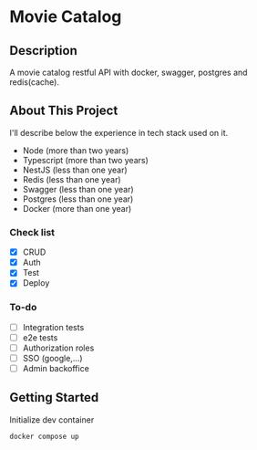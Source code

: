 # Movie Catalog

## Description

A movie catalog restful API with docker, swagger, postgres and redis(cache).

## About This Project

I'll describe below the experience in tech stack used on it.

- Node (more than two years)
- Typescript (more than two years)
- NestJS (less than one year)
- Redis (less than one year)
- Swagger (less than one year)
- Postgres (less than one year)
- Docker (more than one year)

### Check list

- [x] CRUD
- [x] Auth
- [x] Test
- [x] Deploy

### To-do

- [ ] Integration tests
- [ ] e2e tests
- [ ] Authorization roles
- [ ] SSO (google,...)
- [ ] Admin backoffice

## Getting Started

Initialize dev container

```
docker compose up
```
